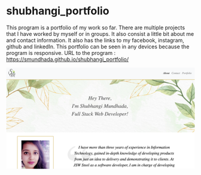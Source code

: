 # shubhangi_portfolio

This program is a portfolio of my work so far. There are multiple projects that I have worked by myself or in groups. It also consist a little bit about me and contact information. It also has the links to my facebook, instagram, github and linkedIn. This portfolio can be seen in any devices because the program is responsive. URL to the program : https://smundhada.github.io/shubhangi_portfolio/

![alt text](assets/portfolio.png)